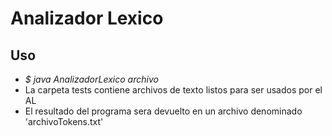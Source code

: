 # Analizador Lexico

## Uso
* _$ java AnalizadorLexico archivo_
* La carpeta tests contiene archivos de texto listos para ser usados por el AL
* El resultado del programa sera devuelto en un archivo denominado 'archivoTokens.txt'
